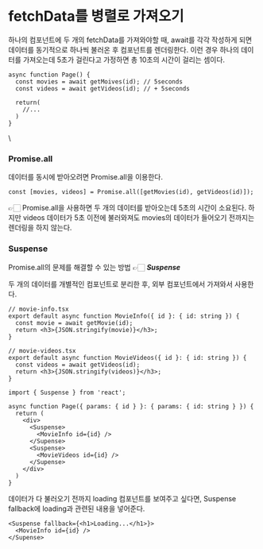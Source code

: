 # fetchData를 병렬로 가져오기

하나의 컴포넌트에 두 개의 fetchData를 가져와야할 때, await를 각각 작성하게 되면 데이터를 동기적으로 하나씩 불러온 후 컴포넌트를 렌더링한다. 이런 경우 하나의 데이터를 가져오는데 5초가 걸린다고 가정하면 총 10초의 시간이 걸리는 셈이다.

```tsx
async function Page() {
  const movies = await getMoives(id); // 5seconds
  const videos = await getVideos(id); // + 5seconds

  return(
    //...
  )
}
```

\


### Promise.all

데이터를 동시에 받아오려면 Promise.all을 이용한다.

```tsx
const [movies, videos] = Promise.all([getMovies(id), getVideos(id)]);
```

👉🏻 Promise.all을 사용하면 두 개의 데이터를 받아오는데 5초의 시간이 소요된다. 하지만 videos 데이터가 5초 이전에 불러와져도 movies의 데이터가 들어오기 전까지는 렌더링을 하지 않는다.

### Suspense

Promise.all의 문제를 해결할 수 있는 방법 👉🏻 _**Suspense**_

두 개의 데이터를 개별적인 컴포넌트로 분리한 후, 외부 컴포넌트에서 가져와서 사용한다.

```tsx
// movie-info.tsx
export default async function MovieInfo({ id }: { id: string }) {
  const movie = await getMovie(id);
  return <h3>{JSON.stringify(movie)}</h3>;
}

// movie-videos.tsx
export default async function MovieVideos({ id }: { id: string }) {
  const videos = await getVideos(id);
  return <h3>{JSON.stringify(videos)}</h3>;
}
```

```tsx
import { Suspense } from 'react';

async function Page({ params: { id } }: { params: { id: string } }) {
  return (
    <div>
      <Suspense>
        <MovieInfo id={id} />
      </Supense>
      <Suspense>
        <MovieVideos id={id} />
      </Supense>
    </div>
  )
}
```

데이터가 다 불러오기 전까지 loading 컴포넌트를 보여주고 싶다면, Suspense fallback에 loading과 관련된 내용을 넣어준다.

```tsx
<Suspense fallback={<h1>Loading...</h1>}>
  <MovieInfo id={id} />
</Supense>
```
